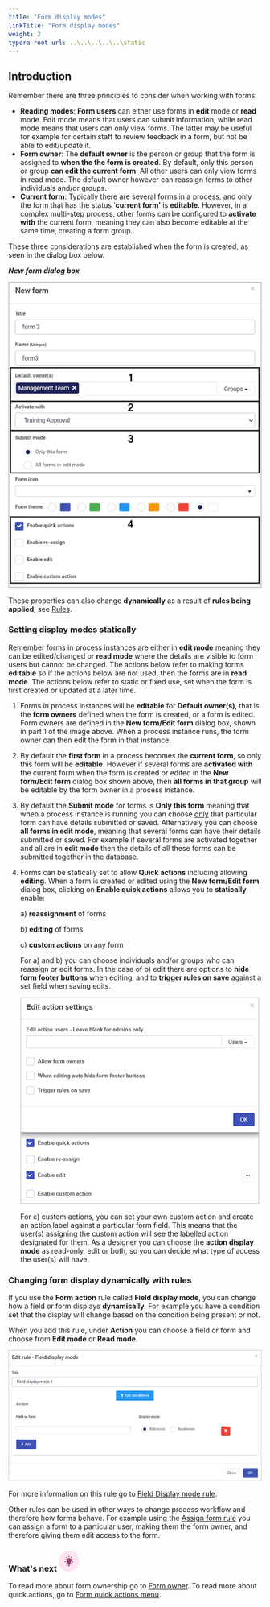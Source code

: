 ```yaml
---
title: "Form display modes"
linkTitle: "Form display modes"
weight: 2
typora-root-url: ..\..\..\..\..\static
---
```


## Introduction

Remember there are three principles to consider when working with forms:

- **Reading modes**: **Form users** can either use forms in **edit** mode or **read** mode. Edit mode means that users can submit information, while read mode means that users can only view forms. The latter may be useful for example for certain staff to review feedback in a form, but not be able to edit/update it.
- **Form owner**: The **default owner** is the person or group that the form is assigned to **when the the form is created**. By default, only this person or group **can edit the current form**. All other users can only view forms in read mode. The default owner however can reassign forms to other individuals and/or groups.
- **Current form**: Typically there are several forms in a process, and only the form that has the status ‘**current form’** is **editable**. However, in a complex multi-step process, other forms can be configured to **activate with** the current form, meaning they can also become editable at the same time, creating a form group.

These three considerations are established when the form is created, as seen in the dialog box below. 

***New form dialog box***

![New form dialog box](/images/newformsegments-1.gif)

These properties can also change **dynamically** as a result of **rules being applied**, see [Rules](/platform/rules/).

### Setting display modes statically

Remember forms in process instances are either in **edit mode** meaning they can be edited/changed or **read mode** where the details are visible to form users but cannot be changed. The actions below refer to making forms **editable** so if the actions below are not used, then the forms are in **read mode**. The actions below refer to static or fixed use, set when the form is first created or updated at a later time.

1. Forms in process instances will be **editable** for **Default owner(s)**, that is the **form owners** defined when the form is created, or a form is edited. Form owners are defined in the **New form/Edit form** dialog box, shown in part 1 of the image above.  When a process instance runs, the form owner can then edit the form in that instance. 

2. By default the **first form** in a process becomes the **current form**, so only this form will be **editable**. However if several forms are **activated with** the current form when the form is created or edited in the **New form/Edit form** dialog box shown above, then **all forms in that group** will be editable by the form owner in a process instance.

3. By default the **Submit mode** for forms is **Only this form** meaning that when a process instance is running you can choose <u>only</u> that particular form can have details submitted or saved. Alternatively you can choose **all forms in edit mode**, meaning that several forms can have their details submitted or saved. For example if several forms are activated together and all are in **edit mode** then the details of all these forms can be submitted together in the database.

4. Forms can be statically set to allow **Quick actions** including allowing **editing**. When a form is created or edited using the **New form/Edit form** dialog box, clicking on **Enable quick actions** allows you to **statically** enable: 

   a) **reassignment** of forms

   b) **editing** of forms 

   c) **custom actions** on any form

   For a) and b) you can choose individuals and/or groups who can reassign or edit forms. In the case of b) edit there are options to **hide form footer buttons** when editing, and to **trigger rules on save** against a set field when saving edits. 

   ![Enable edit action](/images/enable-edit-action.jpg)

   For c) custom actions, you can set your own custom action and create an action label against a particular form field. This means that the user(s) assigning the custom action will see the labelled action designated for them. As a designer you can choose the **action display mode** as read-only, edit or both, so you can decide what type of access the user(s) will have.

### Changing form display dynamically with rules
If you use the **Form action** rule called **Field display mode**, you can change how a field or form displays **dynamically**. For example you have a condition set that the display will change based on the condition being present or not.

When you add this rule, under **Action** you can choose a field or form and choose from **Edit mode** or **Read mode**. 

![Field display rule](/images/field-display-rule.jpg)

For more information on this rule go to [Field Display mode rule](/platform/rules/form-actions/field-display-mode/).

Other rules can be used in other ways to change process workflow and therefore how forms behave. For example using the [Assign form rule](/platform/rules/workflow/assign-form/) you can assign a form to a particular user, making them the form owner, and therefore giving them edit access to the form.

### What's next  ![Idea icon](/images/18.png) ###

To read more about form ownership go to [Form owner](/platform/application-designer/forms/form-owners/).
To read more about quick actions, go to [Form quick actions menu](/platform/application-designer/forms/form-quick-action/).